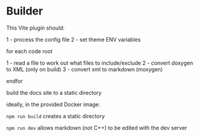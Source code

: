 # Builder

This Vite plugin should:

1 - process the config file
2 - set theme ENV variables

for each code root

1 - read a file to work out what files to include/exclude
2 - convert doxygen to XML (only on build)
3 - convert xml to markdown (moxygen)

endfor

build the docs site to a static directory


ideally, in the provided Docker image:

`npm run build` creates a static directory

`npm run dev` allows markdown (not C++) to be edited with the dev server
